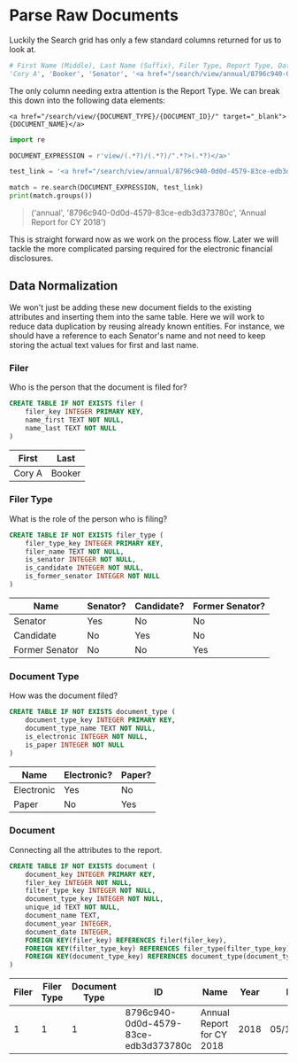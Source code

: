 # Parse Raw Documents
Luckily the Search grid has only a few standard columns returned for us to look at.

```Python
# First Name (Middle), Last Name (Suffix), Filer Type, Report Type, Date
'Cory A', 'Booker', 'Senator', '<a href="/search/view/annual/8796c940-0d0d-4579-83ce-edb3d373780c/" target="_blank">Annual Report for CY 2018</a>', '05/15/2019'
```

The only column needing extra attention is the Report Type. We can break this down into the following data elements:

`<a href="/search/view/{DOCUMENT_TYPE}/{DOCUMENT_ID}/" target="_blank">{DOCUMENT_NAME}</a>`

```python
import re

DOCUMENT_EXPRESSION = r'view/(.*?)/(.*?)/".*?>(.*?)</a>'

test_link = '<a href="/search/view/annual/8796c940-0d0d-4579-83ce-edb3d373780c/" target="_blank">Annual Report for CY 2018</a>'

match = re.search(DOCUMENT_EXPRESSION, test_link)
print(match.groups())
```
>('annual', '8796c940-0d0d-4579-83ce-edb3d373780c', 'Annual Report for CY 2018')

This is straight forward now as we work on the process flow. Later we will tackle the more complicated parsing required for the electronic financial disclosures.

## Data Normalization
We won't just be adding these new document fields to the existing attributes and inserting them into the same table. Here we will work to reduce data duplication by reusing already known entities. For instance, we should have a reference to each Senator's name and not need to keep storing the actual text values for first and last name.

### Filer
Who is the person that the document is filed for?
```SQL
CREATE TABLE IF NOT EXISTS filer (
    filer_key INTEGER PRIMARY KEY,
    name_first TEXT NOT NULL,
    name_last TEXT NOT NULL
)
```
|First|Last|
|-----|----|
|Cory A|Booker|

### Filer Type
What is the role of the person who is filing?
```SQL
CREATE TABLE IF NOT EXISTS filer_type (
    filer_type_key INTEGER PRIMARY KEY,
    filer_name TEXT NOT NULL,
    is_senator INTEGER NOT NULL,
    is_candidate INTEGER NOT NULL,
    is_former_senator INTEGER NOT NULL
)
```
|Name|Senator?|Candidate?|Former Senator?|
|----|--------|----------|---------------|
|Senator|Yes|No|No|
|Candidate|No|Yes|No|
|Former Senator|No|No|Yes|

### Document Type
How was the document filed?
```SQL
CREATE TABLE IF NOT EXISTS document_type (
    document_type_key INTEGER PRIMARY KEY,
    document_type_name TEXT NOT NULL,
    is_electronic INTEGER NOT NULL,
    is_paper INTEGER NOT NULL
)
```
|Name|Electronic?|Paper?|
|----|-----------|------|
|Electronic|Yes|No|
|Paper|No|Yes|

### Document
Connecting all the attributes to the report.
```SQL
CREATE TABLE IF NOT EXISTS document (
    document_key INTEGER PRIMARY KEY,
    filer_key INTEGER NOT NULL,
    filter_type_key INTEGER NOT NULL,
    document_type_key INTEGER NOT NULL,
    unique_id TEXT NOT NULL,
    document_name TEXT,
    document_year INTEGER,
    document_date INTEGER,
    FOREIGN KEY(filer_key) REFERENCES filer(filer_key),
    FOREIGN KEY(filter_type_key) REFERENCES filer_type(filter_type_key),
    FOREIGN KEY(document_type_key) REFERENCES document_type(document_type_key)
)
```
|Filer|Filer Type|Document Type|ID|Name|Year|Date|
|-----|----------|-------------|--|----|----|----|
|1|1|1|8796c940-0d0d-4579-83ce-edb3d373780c|Annual Report for CY 2018|2018|05/15/2019|